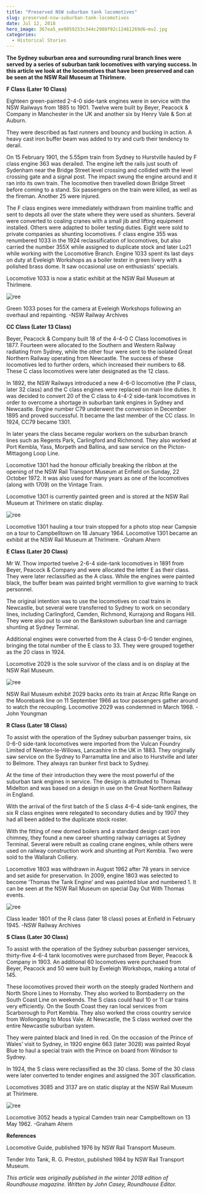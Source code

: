 ```yaml
---
title: "Preserved NSW suburban tank locomotives"
slug: preserved-nsw-suburban-tank-locomotives
date: Jul 12, 2018
hero_image: 367ea5_ee9059253c344c2988f92c12461269d6~mv2.jpg
categories:
  - Historical Stories
---
```



**The Sydney suburban area and surrounding rural branch lines were served by a series of suburban tank locomotives with varying success. In this article we look at the locomotives that have been preserved and can be seen at the NSW Rail Museum at Thirlmere.**

**F Class (Later 10 Class)**

Eighteen green-painted 2-4-0 side-tank engines were in service with the NSW Railways from 1885 to 1901. Twelve were built by Beyer, Peacock & Company in Manchester in the UK and another six by Henry Vale & Son at Auburn.

They were described as fast runners and bouncy and bucking in action. A heavy cast iron buffer beam was added to try and curb their tendency to derail.

On 15 February 1901, the 5.55pm train from Sydney to Hurstville hauled by F class engine 363 was derailed. The engine left the rails just south of Sydenham near the Bridge Street level crossing and collided with the level crossing gate and a signal post. The impact swung the engine around and it ran into its own train. The locomotive then travelled down Bridge Street before coming to a stand. Six passengers on the train were killed, as well as the fireman. Another 25 were injured.

The F class engines were immediately withdrawn from mainline traffic and sent to depots all over the state where they were used as shunters. Several were converted to coaling cranes with a small jib and lifting equipment installed. Others were adapted to boiler testing duties. Eight were sold to private companies as shunting locomotives. F class engine 355 was renumbered 1033 in the 1924 reclassification of locomotives, but also carried the number 355X while assigned to duplicate stock and later Lo21 while working with the Locomotive Branch. Engine 1033 spent its last days on duty at Eveleigh Workshops as a boiler tester in green livery with a polished brass dome. It saw occasional use on enthusiasts’ specials.

Locomotive 1033 is now a static exhibit at the NSW Rail Museum at Thirlmere.

![ree](367ea5_ee9059253c344c2988f92c12461269d6~mv2.jpg)

Green 1033 poses for the camera at Eveleigh Workshops following an overhaul and repainting. -NSW Railway Archives

**CC Class (Later 13 Class)**

Beyer, Peacock & Company built 18 of the 4-4-0 C Class locomotives in 1877. Fourteen were allocated to the Southern and Western Railway radiating from Sydney, while the other four were sent to the isolated Great Northern Railway operating from Newcastle. The success of these locomotives led to further orders, which increased their numbers to 68. These C class locomotives were later designated as the 12 class.

In 1892, the NSW Railways introduced a new 4-6-0 locomotive (the P class, later 32 class) and the C class engines were replaced on main line duties. It was decided to convert 20 of the C class to 4-4-2 side-tank locomotives in order to overcome a shortage in suburban tank engines in Sydney and Newcastle. Engine number C79 underwent the conversion in December 1895 and proved successful. It became the last member of the CC class. In 1924, CC79 became 1301.

In later years the class became regular workers on the suburban branch lines such as Regents Park, Carlingford and Richmond. They also worked at Port Kembla, Yass, Morpeth and Ballina, and saw service on the Picton-Mittagong Loop Line.

Locomotive 1301 had the honour officially breaking the ribbon at the opening of the NSW Rail Transport Museum at Enfield on Sunday, 22 October 1972. It was also used for many years as one of the locomotives (along with 1709) on the Vintage Train.

Locomotive 1301 is currently painted green and is stored at the NSW Rail Museum at Thirlmere on static display.

![ree](367ea5_dc9bb73206344290a66a8b9f1f81ed96~mv2.jpg)

Locomotive 1301 hauling a tour train stopped for a photo stop near Campsie on a tour to Campbelltown on 18 January 1964. Locomotive 1301 became an exhibit at the NSW Rail Museum at Thirlmere. -Graham Ahern

**E Class (Later 20 Class)**

Mr W. Thow imported twelve 2-6-4 side-tank locomotives in 1891 from Beyer, Peacock & Company and were allocated the letter E as their class. They were later reclassified as the A class. While the engines were painted black, the buffer beam was painted bright vermillion to give warning to track personnel.

The original intention was to use the locomotives on coal trains in Newcastle, but several were transferred to Sydney to work on secondary lines, including Carlingford, Camden, Richmond, Kurrajong and Rogans Hill. They were also put to use on the Bankstown suburban line and carriage shunting at Sydney Terminal.

Additional engines were converted from the A class 0-6-0 tender engines, bringing the total number of the E class to 33. They were grouped together as the 20 class in 1924.

Locomotive 2029 is the sole survivor of the class and is on display at the NSW Rail Museum.

![ree](367ea5_55fd7ce411074243ac23b6b893901e8c~mv2.jpg)

NSW Rail Museum exhibit 2029 backs onto its train at Anzac Rifle Range on the Moorebank line on 11 September 1966 as tour passengers gather around to watch the recoupling. Locomotive 2029 was condemned in March 1968. -John Youngman

**R Class (Later 18 Class)**

To assist with the operation of the Sydney suburban passenger trains, six 0-6-0 side-tank locomotives were imported from the Vulcan Foundry Limited of Newton-le-Willows, Lancashire in the UK in 1883. They originally saw service on the Sydney to Parramatta line and also to Hurstville and later to Belmore. They always ran bunker first back to Sydney.

At the time of their introduction they were the most powerful of the suburban tank engines in service. The design is attributed to Thomas Midelton and was based on a design in use on the Great Northern Railway in England.

With the arrival of the first batch of the S class 4-6-4 side-tank engines, the six R class engines were relegated to secondary duties and by 1907 they had all been added to the duplicate stock roster.

With the fitting of new domed boilers and a standard design cast iron chimney, they found a new career shunting railway carriages at Sydney Terminal. Several were rebuilt as coaling crane engines, while others were used on railway construction work and shunting at Port Kembla. Two were sold to the Wallarah Colliery.

Locomotive 1803 was withdrawn in August 1962 after 78 years in service and set aside for preservation. In 2009, engine 1803 was selected to become ‘Thomas the Tank Engine’ and was painted blue and numbered 1. It can be seen at the NSW Rail Museum on special Day Out With Thomas events.

![ree](367ea5_88612287468c4eab99a466e76c64b0cf~mv2.jpg)

Class leader 1801 of the R class (later 18 class) poses at Enfield in February 1945. -NSW Railway Archives

**S Class (Later 30 Class)**

To assist with the operation of the Sydney suburban passenger services, thirty-five 4-6-4 tank locomotives were purchased from Beyer, Peacock & Company in 1903. An additional 60 locomotives were purchased from Beyer, Peacock and 50 were built by Eveleigh Workshops, making a total of 145.

These locomotives proved their worth on the steeply graded Northern and North Shore Lines to Hornsby. They also worked to Bombaderry on the South Coast Line on weekends. The S class could haul 10 or 11 car trains very efficiently. On the South Coast they ran local services from Scarborough to Port Kembla. They also worked the cross country service from Wollongong to Moss Vale. At Newcastle, the S class worked over the entire Newcastle suburban system.

They were painted black and lined in red. On the occasion of the Prince of Wales’ visit to Sydney, in 1920 engine 663 (later 3028) was painted Royal Blue to haul a special train with the Prince on board from Windsor to Sydney.

In 1924, the S class were reclassified as the 30 class. Some of the 30 class were later converted to tender engines and assigned the 30T classification.

Locomotives 3085 and 3137 are on static display at the NSW Rail Museum at Thirlmere.

![ree](367ea5_c8bdee382c9f48888fb7a685e78750b8~mv2.jpg)

Locomotive 3052 heads a typical Camden train near Campbelltown on 13 May 1962. -Graham Ahern

**References**

Locomotive Guide, published 1976 by NSW Rail Transport Museum.

Tender Into Tank, R. G. Preston, published 1984 by NSW Rail Transport Museum.

*This article was originally published in the winter 2018 edition of Roundhouse magazine. Written by John Casey, Roundhouse Editor.*
